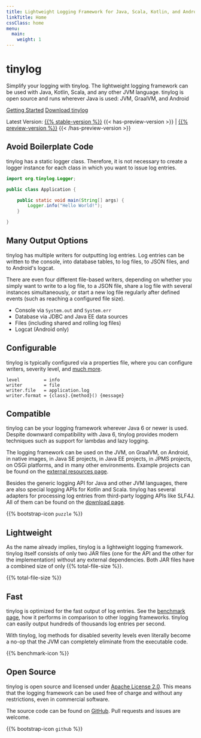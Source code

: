 ```yaml
---
title: Lightweight Logging Framework for Java, Scala, Kotlin, and Android
linkTitle: Home
cssClass: home
menu:
  main:
    weight: 1
---
```


<div class="introduction">

<h1 class="display-1">tinylog</h1>

<p class="lead">
Simplify your logging with tinylog.
The lightweight logging framework can be used with Java, Kotlin, Scala, and any other JVM language.
tinylog is open source and runs wherever Java is used: JVM, GraalVM, and Android
</p>

<div class="d-flex flex-column flex-sm-row gap-3 justify-content-center">
<a class="btn btn-outline-dark btn-lg" href="{{% internal-link `getting-started` %}}" role="button">Getting Started</a>
<a class="btn btn-outline-dark btn-lg" href="{{% internal-link `download` %}}" role="button">Download tinylog</a>
</div>

<p class="text-secondary">
Latest Version:
<a href="{{% internal-link `download` %}}">{{% stable-version %}}</a>
{{< has-preview-version >}}
| <a href="{{% internal-link `download-preview` %}}">{{% preview-version %}}</a>
{{< /has-preview-version >}}
</p>

</div>

<div class="details">

<div class="detail">
<div class="text">

## Avoid Boilerplate Code

tinylog has a static logger class.
Therefore, it is not necessary to create a logger instance for each class in which you want to issue log entries.

</div>
<div class="sample">

```java
import org.tinylog.Logger;

public class Application {

    public static void main(String[] args) {
        Logger.info("Hello World!");
    }

}
```

</div>
</div>

<div class="detail">
<div class="text">

## Many Output Options

tinylog has multiple writers for outputting log entries.
Log entries can be written to the console, into database tables, to log files, to JSON files, and to Android's logcat.

There are even four different file-based writers, depending on whether you simply want to write to a log file, to a JSON file, share a log file with several instances simultaneously, or start a new log file regularly after defined events (such as reaching a configured file size).

</div>
<div class="sample">

<ul class="list-group" aria-label="Output Options">
<li class="list-group-item">Console via <code>System.out</code> and <code>System.err</code></li>
<li class="list-group-item">Database via JDBC and Java EE data sources</li>
<li class="list-group-item">Files (including shared and rolling log files)</li>
<li class="list-group-item">Logcat (Android only)</li>
</ul>

</div>
</div>

<div class="detail">
<div class="text">

## Configurable

tinylog is typically configured via a properties file, where you can configure writers, severity level, and [much more](configuration).

</div>
<div class="sample">

```properties
level         = info
writer        = file
writer.file   = application.log
writer.format = {class}.{method}() {message}
```

</div>
</div>

<div class="detail">
<div class="text">

## Compatible

tinylog can be your logging framework wherever Java 6 or newer is used.
Despite downward compatibility with Java 6, tinylog provides modern techniques such as support for lambdas and lazy logging.

The logging framework can be used on the JVM, on GraalVM, on Android, in native images, in Java SE projects, in Java EE projects, in JPMS projects, on OSGi platforms, and in many other environments.
Example projects can be found on the [external resources page](external-resources#example-projects).

Besides the generic logging API for Java and other JVM languages, there are also special logging APIs for Kotlin and Scala.
tinylog has several adapters for processing log entries from third-party logging APIs like SLF4J.
All of them can be found on the [download page](download).

</div>
<div class="sample">

{{% bootstrap-icon `puzzle` %}}

</div>
</div>

<div class="detail">
<div class="text">

## Lightweight

As the name already implies, tinylog is a lightweight logging framework.
tinylog itself consists of only two JAR files (one for the API and the other for the implementation) without any external dependencies.
Both JAR files have a combined size of only {{% total-file-size %}}.

</div>
<div class="sample">

<span class="display-3" aria-hidden="true">{{% total-file-size %}}</span>

</div>
</div>

<div class="detail">
<div class="text">

## Fast

tinylog is optimized for the fast output of log entries.
See the [benchmark page](benchmark), how it performs in comparison to other logging frameworks.
tinylog can easily output hundreds of thousands log entries per second.

With tinylog, log methods for disabled severity levels even literally become a no-op that the JVM can completely eliminate from the executable code.

</div>
<div class="sample">

{{% benchmark-icon %}}

</div>
</div>

<div class="detail">
<div class="text">

## Open Source

tinylog is open source and licensed under [Apache License 2.0](https://www.apache.org/licenses/LICENSE-2.0).
This means that the logging framework can be used free of charge and without any restrictions, even in commercial software.

The source code can be found on [GitHub](https://github.com/tinylog-org/tinylog).
Pull requests and issues are welcome.

</div>
<div class="sample">

{{% bootstrap-icon `github` %}}

</div>
</div>

</div>
